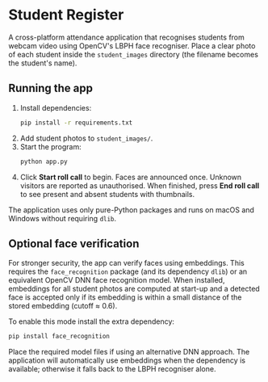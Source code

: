# Student Register

A cross-platform attendance application that recognises students from webcam video using OpenCV's LBPH face recogniser. Place a clear photo of each student inside the `student_images` directory (the filename becomes the student's name).

## Running the app

1. Install dependencies:
   ```bash
   pip install -r requirements.txt
   ```
2. Add student photos to `student_images/`.
3. Start the program:
   ```bash
   python app.py
   ```
4. Click **Start roll call** to begin. Faces are announced once. Unknown visitors are reported as unauthorised. When finished, press **End roll call** to see present and absent students with thumbnails.

The application uses only pure-Python packages and runs on macOS and Windows without requiring `dlib`.

## Optional face verification

For stronger security, the app can verify faces using embeddings. This
requires the `face_recognition` package (and its dependency `dlib`) or an
equivalent OpenCV DNN face recognition model. When installed, embeddings
for all student photos are computed at start-up and a detected face is
accepted only if its embedding is within a small distance of the stored
embedding (cutoff ≈ 0.6).

To enable this mode install the extra dependency:

```bash
pip install face_recognition
```

Place the required model files if using an alternative DNN approach.
The application will automatically use embeddings when the dependency is
available; otherwise it falls back to the LBPH recogniser alone.
